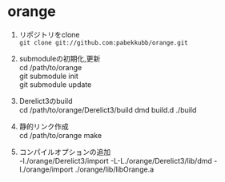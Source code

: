 orange
======

1. リポジトリをclone  
`git clone git://github.com:pabekkubb/orange.git`  

2. submoduleの初期化,更新   
    cd /path/to/orange  
    git submodule init  
    git submodule update  

3. Derelict3のbuild  
    cd /path/to/orange/Derelict3/build
    dmd build.d
    ./build

4. 静的リンク作成  
    cd /path/to/orange
    make

5. コンパイルオプションの追加   
    -I./orange/Derelict3/import -L-L./orange/Derelict3/lib/dmd 
    -I./orange/import ./orange/lib/libOrange.a

